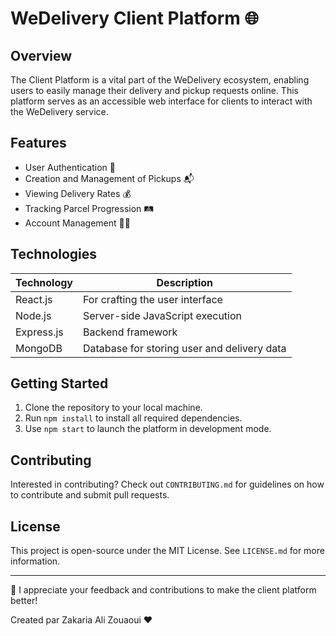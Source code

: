 # WeDelivery Client Platform 🌐

## Overview
The Client Platform is a vital part of the WeDelivery ecosystem, enabling users to easily manage their delivery and pickup requests online. This platform serves as an accessible web interface for clients to interact with the WeDelivery service.

## Features

- User Authentication 🔐
- Creation and Management of Pickups 📬
- Viewing Delivery Rates 💰
- Tracking Parcel Progression 🛤️
- Account Management 🙍‍♂️

## Technologies

| Technology | Description                       |
|------------|-----------------------------------|
| React.js   | For crafting the user interface |
| Node.js    | Server-side JavaScript execution |
| Express.js | Backend framework |
| MongoDB    | Database for storing user and delivery data |

## Getting Started

1. Clone the repository to your local machine.
2. Run `npm install` to install all required dependencies.
3. Use `npm start` to launch the platform in development mode.

## Contributing

Interested in contributing? Check out `CONTRIBUTING.md` for guidelines on how to contribute and submit pull requests.

## License

This project is open-source under the MIT License. See `LICENSE.md` for more information.

---

🌟 I appreciate your feedback and contributions to make the client platform better!

Created par Zakaria Ali Zouaoui ❤️
